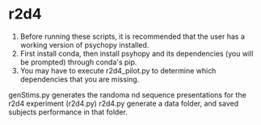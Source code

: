 # r2d4
1. Before running these scripts, it is recommended that the user has a working version of psychopy installed.
2. First install conda, then install psyhopy and its dependencies (you will be prompted) through conda's pip. 
3. You may have to execute r2d4_pilot.py to determine which dependencies that you are missing. 

genStims.py generates the randoma nd sequence presentations for the r2d4 experiment (r2d4.py)
r2d4.py generate a data folder, and saved subjects performance in that folder. 

